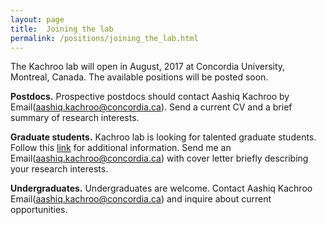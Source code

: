 ```yaml
---
layout: page
title:  Joining the lab
permalink: /positions/joining_the_lab.html
---
```


The Kachroo lab will open in August, 2017 at Concordia University, Montreal, Canada. The available positions will be posted soon.  

**Postdocs.**
Prospective postdocs should contact Aashiq Kachroo by Email(aashiq.kachroo@concordia.ca). Send a current CV and a brief summary of research interests.  

**Graduate students.**
Kachroo lab is looking for talented graduate students. Follow this [link](https://www.concordia.ca/artsci/research/graduate-student-opportunities/biology/msc-phd-postdoc-applied-synthetic-biology.html) for additional information. Send me an Email(aashiq.kachroo@concordia.ca) with cover letter briefly describing your research interests. 

**Undergraduates.**
Undergraduates are welcome. Contact Aashiq Kachroo Email(aashiq.kachroo@concordia.ca) and inquire about current opportunities.
